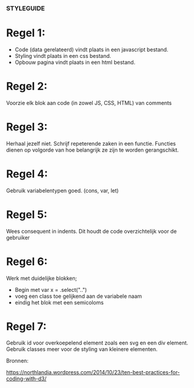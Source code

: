 ### STYLEGUIDE

# Regel 1:

* Code (data gerelateerd) vindt plaats in een javascript bestand.
* Styling vindt plaats in een css bestand.
* Opbouw pagina vindt plaats in een html bestand.

# Regel 2:

Voorzie elk blok aan code (in zowel JS, CSS, HTML) van comments

# Regel 3:

Herhaal jezelf niet. Schrijf repeterende zaken in een functie. Functies dienen
op volgorde van hoe belangrijk ze zijn te worden gerangschikt.

# Regel 4:

Gebruik variabelentypen goed. (cons, var, let)

# Regel 5:

Wees consequent in indents. Dit houdt de code overzichtelijk voor de gebruiker

# Regel 6:

Werk met duidelijke blokken;
* Begin met var x = .select("..")
* voeg een class toe gelijkend aan de variabele naam
* eindig het blok met een semicoloms

# Regel 7:

Gebruik id voor overkoepelend element zoals een svg en een div element.
Gebruik classes meer voor de styling van kleinere elementen.









Bronnen:

https://northlandia.wordpress.com/2014/10/23/ten-best-practices-for-coding-with-d3/
